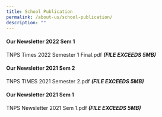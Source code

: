 ```yaml
---
title: School Publication
permalink: /about-us/school-publication/
description: ""
---
```

#### Our Newsletter 2022 Sem 1 
TNPS Times 2022 Semester 1 Final.pdf ***(FILE EXCEEDS 5MB)***

#### Our Newsletter 2021 Sem 2
TNPS TIMES 2021 Semester 2.pdf ***(FILE EXCEEDS 5MB)***

#### Our Newsletter 2021 Sem 1
TNPS Newsletter 2021 Sem 1.pdf ***(FILE EXCEEDS 5MB)***